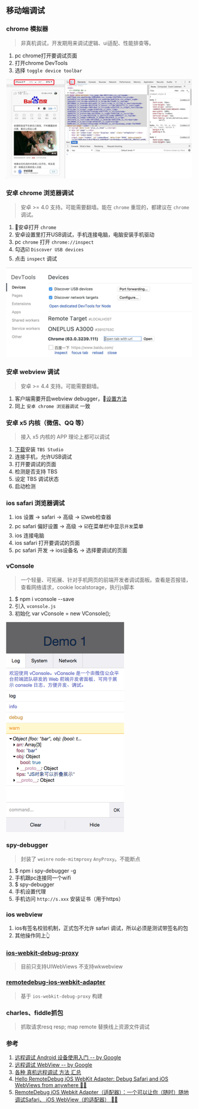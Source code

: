 ## 移动端调试

### chrome 模拟器

> 非真机调试，开发期用来调试逻辑、ui适配、性能排查等。

1. pc chrome打开要调试页面
2. 打开chrome DevTools 
3. 选择 `toggle device toolbar`

![](/public/images/dev/41.png)


### 安卓 chrome 浏览器调试

> 安卓 >= 4.0 支持。可能需要翻墙。能在 `chrome` 重现的，都建议在 `chrome` 调试。

1. 安卓打开 `chrome`
2. 安卓设置里打开USB调试，手机连接电脑，电脑安装手机驱动
3. pc `chrome` 打开 `chrome://inspect`
4. 勾选☑️ `Discover USB devices` 
5. 点击 `inspect` 调试


![](/public/images/dev/21.jpg)


### 安卓 webview 调试

> 安卓 >= 4.4 支持。可能需要翻墙。

1. 客户端需要开启webview debugger，[设置方法](https://developers.google.com/web/tools/chrome-devtools/remote-debugging/webviews?hl=zh-cn)
2. 同上 `安卓 chrome 浏览器调试` 一致

### 安卓 x5 内核（微信、QQ 等）

> 接入 x5 内核的 APP 理论上都可以调试

1. [下载](http://bbs.mb.qq.com/thread-1416936-1-1.html)安装 `TBS Studio`
2. 连接手机，允许USB调试
3. 打开要调试的页面
4. 检测是否支持 TBS 
5. 设定 TBS 调试状态
6. 启动检测

### ios safari 浏览器调试

1. ios 设置 -> safari -> 高级 -> ☑️web检查器
2. pc safari 偏好设置 -> 高级 -> ☑️在菜单栏中显示`开发`菜单
3. ios 连接电脑
4. ios safari 打开要调试的页面
5. pc safari 开发 -> ios设备名 -> 选择要调试的页面


### vConsole

> 一个轻量、可拓展、针对手机网页的前端开发者调试面板。查看是否报错，查看网络请求，cookie localstorage，执行js脚本

1. $ npm i vconsole --save
2. 引入 `vconsole.js` 
3. 初始化 var vConsole = new VConsole();

![](/public/images/dev/31.png)

### spy-debugger

> 封装了 `weinre` `node-mitmproxy` `AnyProxy`。不能断点

1. $ npm i spy-debugger -g
2. 手机跟pc连接同一个wifi
3. $ spy-debugger
4. 手机设置代理
5. 手机访问 `http://s.xxx` 安装证书（用于https）

### ios webview

1. ios有签名校验机制，正式包不允许 safari 调试，所以必须是测试带签名的包
2. 其他操作同上👆

### [ios-webkit-debug-proxy](https://github.com/google/ios-webkit-debug-proxy)

> 目前只支持UIWebViews 不支持wkwebview

### [remotedebug-ios-webkit-adapter](https://github.com/RemoteDebug/remotedebug-ios-webkit-adapter)

> 基于 `ios-webkit-debug-proxy` 构建

### charles、fiddle抓包

> 抓取请求resq resp; map remote 替换线上资源文件调试


### 参考

1. [远程调试 Android 设备使用入门 -- by Google](https://developers.google.com/web/tools/chrome-devtools/remote-debugging/?hl=zh-cn)
2. [远程调试 WebView -- by Google](https://developers.google.com/web/tools/chrome-devtools/remote-debugging/webviews?hl=zh-cn)
3. [各种 真机远程调试 方法 汇总](https://github.com/jieyou/remote_inspect_web_on_real_device)
4. [Hello RemoteDebug iOS WebKit Adapter: Debug Safari and iOS WebViews from anywhere 📡📱](https://medium.com/@auchenberg/hello-remotedebug-ios-webkit-adapter-debug-safari-and-ios-webviews-from-anywhere-2a8553df7465)
5. [RemoteDebug iOS Webkit Adapter（适配器）：一个可以让你（随时）随地调试Safari、 iOS WebView（的适配器） 📡📱](https://www.w3ctech.com/topic/2034)